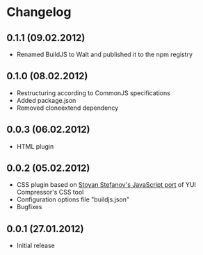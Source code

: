 Changelog
=========

0.1.1 (09.02.2012)
------------------

* Renamed BuildJS to Walt and published it to the npm registry

0.1.0 (08.02.2012)
------------------

* Restructuring according to CommonJS specifications
* Added package.json
* Removed cloneextend dependency

0.0.3 (06.02.2012)
------------------

* HTML plugin

0.0.2 (05.02.2012)
------------------

* CSS plugin based on [Stoyan Stefanov's JavaScript port](https://github.com/yui/yuicompressor/blob/master/ports/js/cssmin.js) of YUI Compressor's CSS tool
* Configuration options file "buildjs.json"
* Bugfixes

0.0.1 (27.01.2012)
------------------

* Initial release
